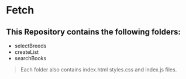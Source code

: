 # Fetch

## This Repository contains the following folders:

* selectBreeds
* createList
* searchBooks


> Each folder also contains index.html
> styles.css and index.js files. 
